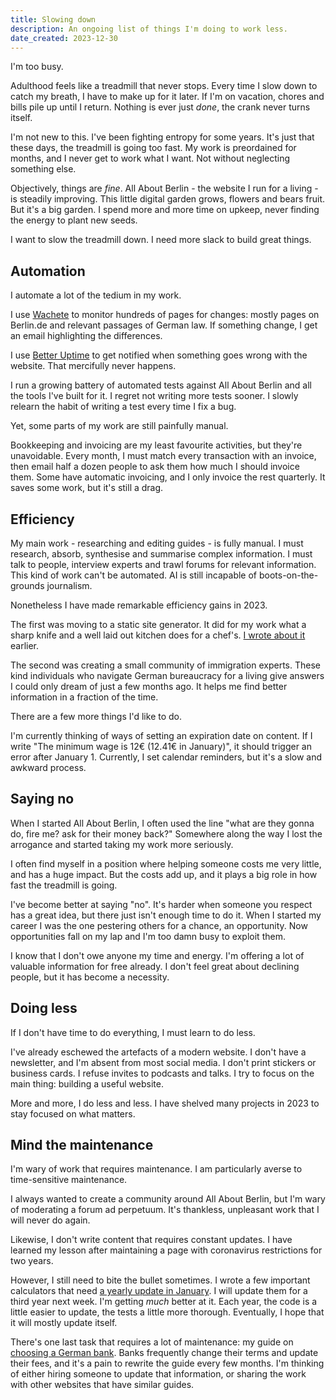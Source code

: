```yaml
---
title: Slowing down
description: An ongoing list of things I'm doing to work less.
date_created: 2023-12-30
---
```


I'm too busy.

Adulthood feels like a treadmill that never stops. Every time I slow down to catch my breath, I have to make up for it later. If I'm on vacation, chores and bills pile up until I return. Nothing is ever just *done*, the crank never turns itself.

I'm not new to this. I've been fighting entropy for some years. It's just that these days, the treadmill is going too fast. My work is preordained for months, and I never get to work what I want. Not without neglecting something else.

Objectively, things are *fine*. All About Berlin - the website I run for a living - is steadily improving. This little digital garden grows, flowers and bears fruit. But it's a big garden. I spend more and more time on upkeep, never finding the energy to plant new seeds.

I want to slow the treadmill down. I need more slack to build great things.

## Automation

I automate a lot of the tedium in my work.

I use [Wachete](https://www.wachete.com/) to monitor hundreds of pages for changes: mostly pages on Berlin.de and relevant passages of German law. If something change, I get an email highlighting the differences.

I use [Better Uptime](https://betterstack.com/uptime) to get notified when something goes wrong with the website. That mercifully never happens.

I run a growing battery of automated tests against All About Berlin and all the tools I've built for it. I regret not writing more tests sooner. I slowly relearn the habit of writing a test every time I fix a bug.

Yet, some parts of my work are still painfully manual.

Bookkeeping and invoicing are my least favourite activities, but they're unavoidable. Every month, I must match every transaction with an invoice, then email half a dozen people to ask them how much I should invoice them. Some have automatic invoicing, and I only invoice the rest quarterly. It saves some work, but it's still a drag.

## Efficiency

My main work - researching and editing guides - is fully manual. I must research, absorb, synthesise and summarise complex information. I must talk to people, interview experts and trawl forums for relevant information. This kind of work can't be automated. AI is still incapable of boots-on-the-grounds journalism.

Nonetheless I have made remarkable efficiency gains in 2023.

The first was moving to a static site generator. It did for my work what a sharp knife and a well laid out kitchen does for a chef's. [I wrote about it](/projects/ursus) earlier.

The second was creating a small community of immigration experts. These kind individuals who navigate German bureaucracy for a living give answers I could only dream of just a few months ago. It helps me find better information in a fraction of the time.

There are a few more things I'd like to do.

I'm currently thinking of ways of setting an expiration date on content. If I write "The minimum wage is 12€ (12.41€ in January)", it should trigger an error after January 1. Currently, I set calendar reminders, but it's a slow and awkward process.

## Saying no

When I started All About Berlin, I often used the line "what are they gonna do, fire me? ask for their money back?" Somewhere along the way I lost the arrogance and started taking my work more seriously.

I often find myself in a position where helping someone costs me very little, and has a huge impact. But the costs add up, and it plays a big role in how fast the treadmill is going.

I've become better at saying "no". It's harder when someone you respect has a great idea, but there just isn't enough time to do it. When I started my career I was the one pestering others for a chance, an opportunity. Now opportunities fall on my lap and I'm too damn busy to exploit them.

I know that I don't owe anyone my time and energy. I'm offering a lot of valuable information for free already. I don't feel great about declining people, but it has become a necessity.

## Doing less

If I don't have time to do everything, I must learn to do less.

I've already eschewed the artefacts of a modern website. I don't have a newsletter, and I'm absent from most social media. I don't print stickers or business cards. I refuse invites to podcasts and talks. I try to focus on the main thing: building a useful website.

More and more, I do less and less. I have shelved many projects in 2023 to stay focused on what matters.

## Mind the maintenance

I'm wary of work that requires maintenance. I am particularly averse to time-sensitive maintenance.

I always wanted to create a community around All About Berlin, but I'm wary of moderating a forum ad perpetuum. It's thankless, unpleasant work that I will never do again.

Likewise, I don't write content that requires constant updates. I have learned my lesson after maintaining a page with coronavirus restrictions for two years.

However, I still need to bite the bullet sometimes. I wrote a few important calculators that need [a yearly update in January](/blog/new-in-2024). I will update them for a third year next week. I'm getting *much* better at it. Each year, the code is a little easier to update, the tests a little more thorough. Eventually, I hope that it will mostly update itself.

There's one last task that requires a lot of maintenance: my guide on [choosing a German bank](https://allaboutberlin.com/guides/first-bank-account-in-germany). Banks frequently change their terms and update their fees, and it's a pain to rewrite the guide every few months. I'm thinking of either hiring someone to update that information, or sharing the work with other websites that have similar guides.